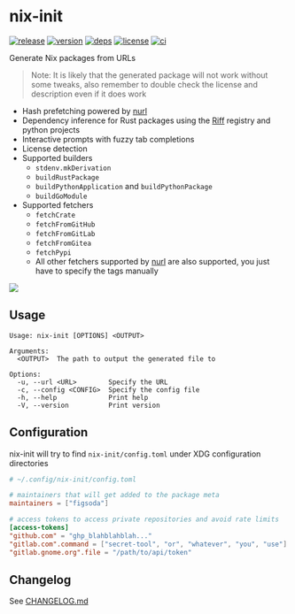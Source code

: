 # nix-init

[![release](https://img.shields.io/github/v/release/nix-community/nix-init?logo=github&style=flat-square)](https://github.com/nix-community/nix-init/releases)
[![version](https://img.shields.io/crates/v/nix-init?logo=rust&style=flat-square)](https://crates.io/crates/nix-init)
[![deps](https://deps.rs/repo/github/nix-community/nix-init/status.svg?style=flat-square&compact=true)](https://deps.rs/repo/github/nix-community/nix-init)
[![license](https://img.shields.io/badge/license-MPL--2.0-blue?style=flat-square)](https://www.mozilla.org/en-US/MPL/2.0)
[![ci](https://img.shields.io/github/actions/workflow/status/nix-community/nix-init/ci.yml?label=ci&logo=github-actions&style=flat-square)](https://github.com/nix-community/nix-init/actions?query=workflow:ci)

Generate Nix packages from URLs

> Note: It is likely that the generated package will not work without some tweaks, also remember to double check the license and description even if it does work

- Hash prefetching powered by [nurl]
- Dependency inference for Rust packages using the [Riff](https://github.com/DeterminateSystems/riff) registry and python projects
- Interactive prompts with fuzzy tab completions
- License detection
- Supported builders
  - `stdenv.mkDerivation`
  - `buildRustPackage`
  - `buildPythonApplication` and `buildPythonPackage`
  - `buildGoModule`
- Supported fetchers
  - `fetchCrate`
  - `fetchFromGitHub`
  - `fetchFromGitLab`
  - `fetchFromGitea`
  - `fetchPypi`
  - All other fetchers supported by [nurl] are also supported, you just have to specify the tags manually

[![](https://asciinema.org/a/555367.svg)](https://asciinema.org/a/555367)

## Usage

```
Usage: nix-init [OPTIONS] <OUTPUT>

Arguments:
  <OUTPUT>  The path to output the generated file to

Options:
  -u, --url <URL>        Specify the URL
  -c, --config <CONFIG>  Specify the config file
  -h, --help             Print help
  -V, --version          Print version
```

## Configuration

nix-init will try to find `nix-init/config.toml` under XDG configuration directories

```toml
# ~/.config/nix-init/config.toml

# maintainers that will get added to the package meta
maintainers = ["figsoda"]

# access tokens to access private repositories and avoid rate limits
[access-tokens]
"github.com" = "ghp_blahblahblah..."
"gitlab.com".command = ["secret-tool", "or", "whatever", "you", "use"]
"gitlab.gnome.org".file = "/path/to/api/token"
```

## Changelog

See [CHANGELOG.md](CHANGELOG.md)

[nurl]: https://github.com/nix-community/nurl
